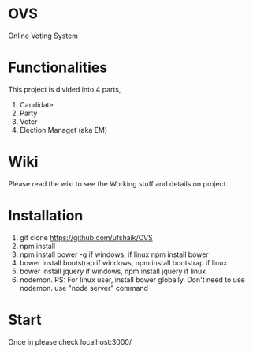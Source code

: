 # OVS
Online Voting System

# Functionalities
This project is divided into 4 parts,
1. Candidate
2. Party
3. Voter
4. Election Managet (aka EM)

# Wiki
Please read the wiki to see the Working stuff and details on project.

# Installation
1. git clone https://github.com/ufshaik/OVS
2. npm install
3. npm install bower -g if windows, if linux npm install bower
4. bower install bootstrap if windows, npm install bootstrap if linux
5. bower install jquery if windows, npm install jquery if linux
6. nodemon.
PS: For linux user, install bower globally. Don't need to use nodemon. use "node server" command

# Start
Once in please check localhost:3000/
